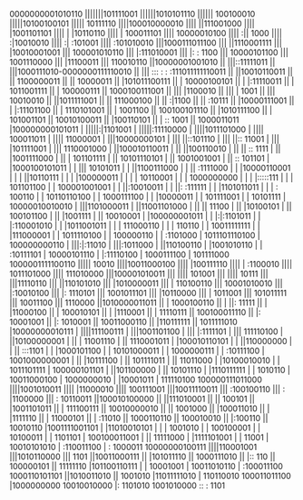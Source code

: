 0000000001010110
|||||||101111001
||||||1010101110
|||||| 100100010
|||||10100100101
|||||   10111110
||||100010000010
|||| ||111001000
|||| |1001101101
|||| | |10110110
|||| | 100011101
|||| 10000010100
||||  :||   1000
||||  :|10010010
||||  :| :101001
||||  :101010010
|||1000111011100
||| ||1110001111
||| |10010001001
||| 100001010110
|||  |:111010001
|||  |:   : 1100
|||  10000101100
|||   1001110000
|||    |11100011
|||    110010110
||10000001001010
|| |||::11111011
|| |||1000111010-0000000111110010
|| ||| :::   : : :111011111110011
|| ||10010110011
|| || 1100000011
|| ||   10000011
|| |101011100111
|| | 10000100101
|| |  |:11110011
|| |  1011001111
|| |   100000111
|| 1000100111001
||  ||| |1100010
||  ||| |   1001
||  ||| 10010010
||  ||1011111001
||  || 111000100
||  ||    :|1100
||  ||    :10111
||  |10000111001
||  | |:11101100
||  | 1110101001
||  |    1001100
||  100100101110
||   |1010111100
||   | 101001101
||   10010100011
||    |100110101
||    | ::  1001
||    1000011011
|100000000101011
| |||||:|1101001
| |||||:11110000
| ||||1011101000
| |||| 100011011
| ||||  11000001
| |||10000000101
| ||| ||::101110
| ||| ||:: 11001
| ||| |101111001
| ||| 1110001000
| ||100010110011
| || ||100110010
| || || ::  1111
| || |1001111000
| || | 101101111
| || 10101110101
| ||  1001001001
| ||   :: 101101
| |1000100101011
| | ||| 10101011
| | ||1100111000
| | ||  :1111000
| | |10000110001
| | | ||10110111
| | | |100000011
| | | | 10110001
| | | 1000000000
| | |  |:::::111
| | |  101101100
| | 100001001001
| |  ||:10010011
| |  ||: :111111
| |  |1101011011
| |  |  : 100110
| |  10110110100
| |   1000111100
| |    |10000011
| |    101111001
| |     10101111
| 10000010010010
|  |||1101000011
|  ||11001101000
|  ||  ||  11100
|  ||  |10100101
|  ||  100101100
|  ||   |1001111
|  ||   10010001
|  |100000001011
|  | |:|:1101011
|  | |:110001010
|  | |1011001011
|  | | 111000110
|  | |    110110
|  | 10011111111
|  |  |111000001
|  |  1011110100
|  |   100000110
|  |    :1101000
|  1011101110100
|   100000000110
|    |||:|:11010
|    |||:1011000
|    ||110100110
|    |1001010110
|    | :10111101
|    10000101110
|     |:11110100
|     1000111100
|      101111000
1000001111100110
 |||||     10010
 ||||10011000100
 |||| |100111110
 |||| | :1100010
 |||| 1011101000
 ||||  111010000
 |||100001010011
 ||| |||| 101001
 ||| ||||  10111
 ||| |||11110110
 ||| ||110101010
 ||| |1010000011
 ||| | 110100110
 ||| 10001010010
 |||  |:10010100
 |||  |: 1110101
 |||  1001011101
 |||   |10110000
 |||   | 1011001
 |||   101011111
 |||    10011100
 |||     1110000
 ||1010000011011
 || | 1000100110
 || |  ||: 11111
 || |  |11000100
 || |  100010101
 || |   |1110001
 || |   11110111
 || 100100011110
 ||  |: 10001001
 ||  |:  1010001
 ||  10011000110
 ||   |110111111
 ||   1011111010
 |10000000010111
 | ||||111100111
 | |||1001101100
 | ||| |:1111101
 | ||| 111110100
 | ||10100000001
 | || | 11001110
 | || 1110001011
 | |100010110101
 | | ||110000000
 | | ||  :::1101
 | | |1000101100
 | | 10101000011
 | |  1000000111
 | |   :10111100
 | 1001000000001
 |  || |10111100
 |  || 101111011
 |  ||  11011000
 |  |10100010010
 |  | 1011101111
 |  100000101101
 |   ||101100000
 |   || 10101110
 |   |1110111111
 |   |   1010110
 |   10011000100
 |    1000000010
 |     |10001011
 |     111110100
 100000111011000
  ||||1001010011
  |||| |11000010
  |||| 100111001
  |||10011110011
  ||| :100100110
  ||| : |1100000
  ||| : 10110011
  ||100010100000
  || ||111010001
  || ||   100101
  || |1001101011
  || | 111100111
  || 10010000010
  ||  || 1001000
  ||  |100011010
  ||  | |1111110
  ||  | 11000101
  ||  |   :11010
  ||  1000110110
  ||   100010010
  ||    |:100110
  ||    10010110
  |1001111001101
  | |11010010101
  | |  | 1001010
  | |  100100001
  | |   10100011
  | |    1101101
  | 100100011001
  |  || 11111000
  |  |1111101001
  |  |     11001
  |  10010101010
  |   :110011100
  |   :  1000011
  10000000100111
   ||||110001001
   |||1010110000
   |||      1101
   ||10011000111
   || |101011110
   || 1000111010
   ||  |::   110
   ||  100000101
   ||   11111110
   |101100110111
   | |  10001001
   | 10011010110
   |  :100011100
   1000110101101
    ||1010011010
    ||   1001010
    |11011111010
    |  110110010
    100011011100
     |1000000000
     10010010000
      |: 1101010
      1001010000
       :: : 1101
